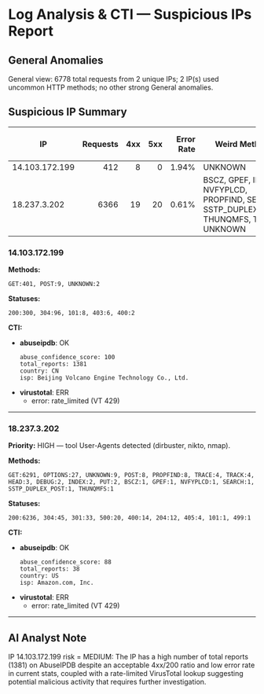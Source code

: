 # Log Analysis & CTI — Suspicious IPs Report

## General Anomalies

General view: 6778 total requests from 2 unique IPs; 2 IP(s) used uncommon HTTP methods; no other strong General anomalies.

## Suspicious IP Summary

| IP | Requests | 4xx | 5xx | Error Rate | Weird Methods | Tool User-Agents | Priority |
|---|---:|---:|---:|---:|---|---|:---:|
| 14.103.172.199 | 412 | 8 | 0 | 1.94% | UNKNOWN | - | — |
| 18.237.3.202 | 6366 | 19 | 20 | 0.61% | BSCZ, GPEF, INDEX, NVFYPLCD, PROPFIND, SEARCH, SSTP_DUPLEX_POST, THUNQMFS, TRACK, UNKNOWN | dirbuster, nikto, nmap | HIGH |

### 14.103.172.199

**Methods:**
```
GET:401, POST:9, UNKNOWN:2
```
**Statuses:**
```
200:300, 304:96, 101:8, 403:6, 400:2
```
**CTI:**
- **abuseipdb**: OK
  ```
  abuse_confidence_score: 100
  total_reports: 1381
  country: CN
  isp: Beijing Volcano Engine Technology Co., Ltd.
  ```
- **virustotal**: ERR
  - error: rate_limited (VT 429)

---


### 18.237.3.202

**Priority:** HIGH — tool User-Agents detected (dirbuster, nikto, nmap).

**Methods:**
```
GET:6291, OPTIONS:27, UNKNOWN:9, POST:8, PROPFIND:8, TRACE:4, TRACK:4, HEAD:3, DEBUG:2, INDEX:2, PUT:2, BSCZ:1, GPEF:1, NVFYPLCD:1, SEARCH:1, SSTP_DUPLEX_POST:1, THUNQMFS:1
```
**Statuses:**
```
200:6236, 304:45, 301:33, 500:20, 400:14, 204:12, 405:4, 101:1, 499:1
```
**CTI:**
- **abuseipdb**: OK
  ```
  abuse_confidence_score: 88
  total_reports: 38
  country: US
  isp: Amazon.com, Inc.
  ```
- **virustotal**: ERR
  - error: rate_limited (VT 429)

---

## AI Analyst Note

IP 14.103.172.199 risk = MEDIUM: The IP has a high number of total reports (1381) on AbuseIPDB despite an acceptable 4xx/200 ratio and low error rate in current stats, coupled with a rate-limited VirusTotal lookup suggesting potential malicious activity that requires further investigation.

